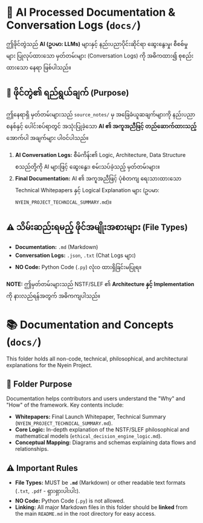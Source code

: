 # 🤖 AI Processed Documentation & Conversation Logs (`docs/`)

ဤဖိုင်တွဲသည် **AI (ဥပမာ: LLMs)** များနှင့် နည်းပညာပိုင်းဆိုင်ရာ ဆွေးနွေးမှု၊ စီစစ်မှုများ ပြုလုပ်ထားသော မှတ်တမ်းများ (Conversation Logs) ကို အဓိကထား၍ စုစည်းထားသော နေရာ ဖြစ်ပါသည်။

## 📝 ဖိုင်တွဲ၏ ရည်ရွယ်ချက် (Purpose)

ဤနေရာရှိ မှတ်တမ်းများသည် `source_notes/` မှ အခြေခံယူဆချက်များကို နည်းပညာစနစ်နှင့် ပေါင်းစပ်ရာတွင် အသုံးပြုခဲ့သော **AI ၏ အကူအညီဖြင့် တည်ဆောက်ထားသည့်** အောက်ပါ အချက်များ ပါဝင်ပါသည်။

1.  **AI Conversation Logs:** စီမံကိန်း၏ Logic, Architecture, Data Structure စသည်တို့ကို AI များဖြင့် ဆွေးနွေး၊ စမ်းသပ်ခဲ့သည့် မှတ်တမ်းများ။
2.  **Final Documentation:** AI ၏ အကူအညီဖြင့် ပုံစံတကျ ရေးသားထားသော Technical Whitepapers နှင့် Logical Explanation များ (ဥပမာ: `NYEIN_PROJECT_TECHNICAL_SUMMARY.md`)။

## ⚠️ သိမ်းဆည်းရမည့် ဖိုင်အမျိုးအစားများ (File Types)

* **Documentation:** `.md` (Markdown)
* **Conversation Logs:** `.json`, `.txt` (Chat Logs များ)
* **NO Code:** Python Code (`.py`) လုံးဝ ထားရှိခြင်းမပြုရ။

**NOTE:** ဤမှတ်တမ်းများသည် NSTF/SLEF ၏ **Architecture နှင့် Implementation** ကို နားလည်ရန်အတွက် အဓိကကျပါသည်။



# 📚 Documentation and Concepts (`docs/`)

This folder holds all non-code, technical, philosophical, and architectural explanations for the Nyein Project.

## 📝 Folder Purpose

Documentation helps contributors and users understand the "Why" and "How" of the framework. Key contents include:
* **Whitepapers:** Final Launch Whitepaper, Technical Summary (`NYEIN_PROJECT_TECHNICAL_SUMMARY.md`).
* **Core Logic:** In-depth explanation of the NSTF/SLEF philosophical and mathematical models (`ethical_decision_engine_logic.md`).
* **Conceptual Mapping:** Diagrams and schemas explaining data flows and relationships.

## ⚠️ Important Rules

* **File Types:** MUST be **`.md`** (Markdown) or other readable text formats (`.txt`, `.pdf` - ရှားရှားပါးပါး).
* **NO Code:** Python Code (`.py`) is not allowed.
* **Linking:** All major Markdown files in this folder should be **linked** from the main `README.md` in the root directory for easy access.
